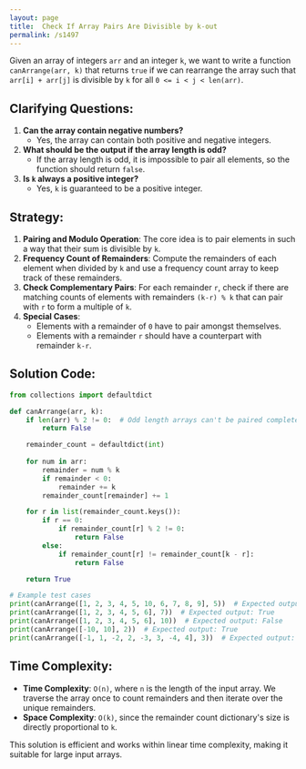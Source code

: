 ```yaml
---
layout: page
title:  Check If Array Pairs Are Divisible by k-out
permalink: /s1497
---
```

Given an array of integers `arr` and an integer `k`, we want to write a function `canArrange(arr, k)` that returns `true` if we can rearrange the array such that `arr[i] + arr[j]` is divisible by `k` for all `0 <= i < j < len(arr)`.

## Clarifying Questions:
1. **Can the array contain negative numbers?**
   - Yes, the array can contain both positive and negative integers.
2. **What should be the output if the array length is odd?**
   - If the array length is odd, it is impossible to pair all elements, so the function should return `false`.
3. **Is `k` always a positive integer?**
   - Yes, `k` is guaranteed to be a positive integer.

## Strategy:
1. **Pairing and Modulo Operation**: The core idea is to pair elements in such a way that their sum is divisible by `k`.
2. **Frequency Count of Remainders**: Compute the remainders of each element when divided by `k` and use a frequency count array to keep track of these remainders.
3. **Check Complementary Pairs**: For each remainder `r`, check if there are matching counts of elements with remainders `(k-r) % k` that can pair with `r` to form a multiple of `k`.
4. **Special Cases**:
   - Elements with a remainder of `0` have to pair amongst themselves.
   - Elements with a remainder `r` should have a counterpart with remainder `k-r`.

## Solution Code:
```python
from collections import defaultdict

def canArrange(arr, k):
    if len(arr) % 2 != 0:  # Odd length arrays can't be paired completely
        return False

    remainder_count = defaultdict(int)
    
    for num in arr:
        remainder = num % k
        if remainder < 0:
            remainder += k
        remainder_count[remainder] += 1

    for r in list(remainder_count.keys()):
        if r == 0:
            if remainder_count[r] % 2 != 0:
                return False
        else:
            if remainder_count[r] != remainder_count[k - r]:
                return False

    return True

# Example test cases
print(canArrange([1, 2, 3, 4, 5, 10, 6, 7, 8, 9], 5))  # Expected output: True
print(canArrange([1, 2, 3, 4, 5, 6], 7))  # Expected output: True
print(canArrange([1, 2, 3, 4, 5, 6], 10))  # Expected output: False
print(canArrange([-10, 10], 2))  # Expected output: True
print(canArrange([-1, 1, -2, 2, -3, 3, -4, 4], 3))  # Expected output: True
```

## Time Complexity:
- **Time Complexity**: `O(n)`, where `n` is the length of the input array. We traverse the array once to count remainders and then iterate over the unique remainders.
- **Space Complexity**: `O(k)`, since the remainder count dictionary's size is directly proportional to `k`.

This solution is efficient and works within linear time complexity, making it suitable for large input arrays.